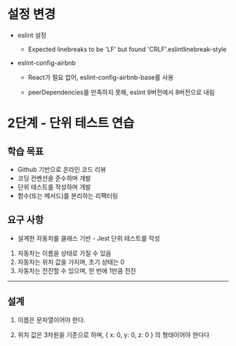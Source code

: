 # 설정 변경 

- eslint 설정 

    - Expected linebreaks to be 'LF' but found 'CRLF'.eslintlinebreak-style

        

- eslint-config-airbnb

    - React가 필요 없어, eslint-config-airbnb-base를 사용 

    - peerDependencies를 만족하지 못해, eslint 9버전에서 8버전으로 내림 

# 2단계 - 단위 테스트 연습 



## 학습 목표 

- Github 기반으로 온라인 코드 리뷰
- 코딩 컨벤션을 준수하며 개발
- 단위 테스트를 작성하며 개발
- 함수(또는 메서드)를 분리하는 리팩터링

## 요구 사항 

- 설계한 자동차를 클래스 기반 - Jest 단위 테스트를 작성

1. 자동차는 이름을 상태로 가질 수 있음 
2. 자동차는 위치 값을 가지며, 초기 상태는 0
3. 자동차는 전진할 수 있으며, 한 번에 1만큼 전진 

---

## 설계 

1. 이름은 문자열이어야 한다.

2. 위치 값은 3차원을 기준으로 하며, { x: 0, y: 0, z: 0 } 의 형태이어야 한다다